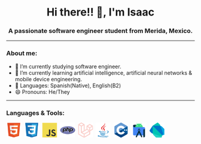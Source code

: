 <div>
  <h1 align="center"> Hi there!! 👋, I'm Isaac </h1>
  <h3 align="center"> A passionate software engineer student from Merida, Mexico. </h3>
</div> 

---
### About me:
- 🔭 I’m currently studying software engineer.
- 🌱 I’m currently learning artificial intelligence, artificial neural networks & mobile device engineering.
- 💬 Languages: Spanish(Native), English(B2)
- 😄 Pronouns: He/They

---
<div>
  <h3> Languages & Tools: </h3>
  <img src="https://github.com/devicons/devicon/blob/master/icons/html5/html5-original.svg" title="HTML" alt="HTML" width="40" height="40" />&nbsp;
  <img src="https://github.com/devicons/devicon/blob/master/icons/css3/css3-original.svg" title="CSS" alt="CSS" width="40" height="40" />&nbsp;
  <img src="https://github.com/devicons/devicon/blob/master/icons/javascript/javascript-original.svg" title="JS" alt="JS" width="40" height="40" />&nbsp;
  <img src="https://github.com/devicons/devicon/blob/master/icons/php/php-original.svg" title="php" alt="php" width="40" height="40" />&nbsp;
  <img src="https://github.com/devicons/devicon/blob/master/icons/laravel/laravel-line.svg" title="LARAVEL" alt="LARAVEL" width="40" height="40" />&nbsp;
  <img src="https://github.com/devicons/devicon/blob/master/icons/java/java-original.svg" title="JAVA" alt="JAVA" width="40" height="40" />&nbsp;
  <img src="https://github.com/devicons/devicon/blob/master/icons/cplusplus/cplusplus-original.svg" title="C++" alt="C++" width="40" height="40" />&nbsp;
  <img src="https://github.com/devicons/devicon/blob/master/icons/androidstudio/androidstudio-original.svg" title="AndStudio" alt="AndroidStudio" width="40" height="40" />&nbsp;
  <img src="https://github.com/devicons/devicon/blob/master/icons/dart/dart-original.svg" title="Dart" alt="Dart" width="40" height="40" />&nbsp;
</div> 
<!--
**IsaacEhuan/IsaacEhuan** is a ✨ _special_ ✨ repository because its `README.md` (this file) appears on your GitHub profile.

Here are some ideas to get you started:

- 🔭 I’m currently working on ...
- 🌱 I’m currently learning ...
- 👯 I’m looking to collaborate on ...
- 🤔 I’m looking for help with ...
- 💬 Ask me about ...
- 📫 How to reach me: ...
- 😄 Pronouns: ...
- ⚡ Fun fact: ...

- PROGRAMING LANGUAGES
-->
